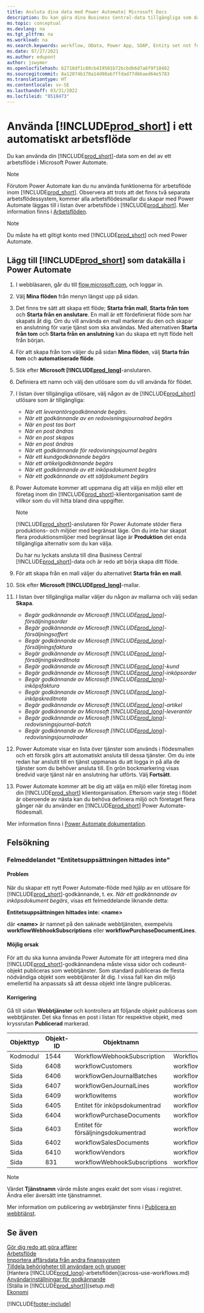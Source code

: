 ```yaml
---
title: Ansluta dina data med Power Automate| Microsoft Docs
description: Du kan göra dina Business Central-data tillgängliga som datakälla och ange en OData-URL för dina webbtjänster för att skapa ett automatiskt arbetsflöde.
ms.topic: conceptual
ms.devlang: na
ms.tgt_pltfrm: na
ms.workload: na
ms.search.keywords: workflow, OData, Power App, SOAP, Entity set not found, workflowWebhookSubscriptions
ms.date: 07/27/2021
ms.author: edupont
author: jswymer
ms.openlocfilehash: 62718df1c80cb419501b72bcbdb6d7a6f9f18402
ms.sourcegitcommit: 8a12074b170a14d98ab7ffdad77d66aed64e5783
ms.translationtype: HT
ms.contentlocale: sv-SE
ms.lasthandoff: 03/31/2022
ms.locfileid: "8518473"
---
```

# <a name="use-prod_short-in-an-automated-workflow"></a>Använda [!INCLUDE[prod_short](includes/prod_short.md)] i ett automatiskt arbetsflöde

Du kan använda din [!INCLUDE[prod_short](includes/prod_short.md)]-data som en del av ett arbetsflöde i Microsoft Power Automate.

> [!NOTE]
> Förutom Power Automate kan du nu använda funktionerna för arbetsflöde inom [!INCLUDE[prod_short](includes/prod_short.md)]. Observera att trots att det finns två separata arbetsflödessystem, kommer alla arbetsflödesmallar du skapar med Power Automate läggas till i listan över arbetsflöde i [!INCLUDE[prod_short](includes/prod_short.md)]. Mer information finns i [Arbetsflöden](across-workflow.md).  

> [!NOTE]  
> Du måste ha ett giltigt konto med [!INCLUDE[prod_short](includes/prod_short.md)] och med Power Automate.  

## <a name="add-prod_short-as-a-data-source-in-power-automate"></a>Lägg till [!INCLUDE[prod_short](includes/prod_short.md)] som datakälla i Power Automate

1. I webbläsaren, går du till [flow.microsoft.com](https://flow.microsoft.com), och loggar in.
2. Välj **Mina flöden** från menyn längst upp på sidan.
3. Det finns tre sätt att skapa ett flöde; **Starta från mall**, **Starta från tom** och **Starta från en anslutare**. En mall är ett fördefinierat flöde som har skapats åt dig. Om du vill använda en mall markerar du den och skapar en anslutning för varje tjänst som ska användas. Med alternativen **Starta från tom** och **Starta från en anslutning** kan du skapa ett nytt flöde helt från början.
4. För att skapa från tom väljer du på sidan **Mina flöden**, välj **Starta från tom** och **automatiserade flöde**.
5. Sök efter **Microsoft [!INCLUDE[prod_long](includes/prod_long.md)]**-anslutaren.
6. Definiera ett namn och välj den utlösare som du vill använda för flödet.
7. I listan över tillgängliga utlösare, välj någon av de [!INCLUDE[prod_short](includes/prod_short.md)] utlösare som är tillgängliga:  

    - *När ett leverantörsgodkännande begärs*.  
    - *När ett godkännande av en redovisningsjournalrad begärs* 
    - *När en post tas bort*
    - *När en post ändras*
    - *När en post skapas*
    - *När en post ändras*
    - *När ett godkännande för redovisningsjournal begärs* 
    - *När ett kundgodkännande begärs*
    - *När ett artikelgodkännande begärs*
    - *När ett godkännande av ett inköpsdokument begärs*
    - *När ett godkännande av ett säljdokument begärs*

8. Power Automate kommer att uppmana dig att välja en miljö eller ett företag inom din [!INCLUDE[prod_short](includes/prod_short.md)]-klientorganisation samt de villkor som du vill hitta bland dina uppgifter.

    > [!NOTE]
    > [!INCLUDE[prod_short](includes/prod_short.md)]-anslutaren för Power Automate stöder flera produktions- och miljöer med begränsat läge. Om du inte har skapat flera produktionsmiljöer med begränsat läge är **Produktion** det enda tillgängliga alternativ som du kan välja.  

    Du har nu lyckats ansluta till dina Business Central [!INCLUDE[prod_short](includes/prod_short.md)]-data och är redo att börja skapa ditt flöde.

9. För att skapa från en mall väljer du alternativet **Starta från en mall**.
10. Sök efter **Microsoft [!INCLUDE[prod_long](includes/prod_long.md)]**-mallar.
11. I listan över tillgängliga mallar väljer du någon av mallarna och välj sedan **Skapa**.  

    - *Begär godkännande av Microsoft [!INCLUDE[prod_long](includes/prod_long.md)]-försäljningsorder*
    - *Begär godkännande av Microsoft [!INCLUDE[prod_long](includes/prod_long.md)]-försäljningsoffert*
    - *Begär godkännande av Microsoft [!INCLUDE[prod_long](includes/prod_long.md)]-försäljningsfaktura*
    - *Begär godkännande av Microsoft [!INCLUDE[prod_long](includes/prod_long.md)]-försäljningskreditnota*
    - *Begär godkännande av Microsoft [!INCLUDE[prod_long](includes/prod_long.md)]-kund*
    - *Begär godkännande av Microsoft [!INCLUDE[prod_long](includes/prod_long.md)]-inköpsorder*
    - *Begär godkännande av Microsoft [!INCLUDE[prod_long](includes/prod_long.md)]-inköpsfaktura*
    - *Begär godkännande av Microsoft [!INCLUDE[prod_long](includes/prod_long.md)]-inköpskreditnota*  
    - *Begär godkännande av Microsoft [!INCLUDE[prod_long](includes/prod_long.md)]-artikel*
    - *Begär godkännande av Microsoft [!INCLUDE[prod_long](includes/prod_long.md)]-leverantör*
    - *Begär godkännande av Microsoft [!INCLUDE[prod_long](includes/prod_long.md)]-redovisningsjournal-batch*  
    - *Begär godkännande av Microsoft [!INCLUDE[prod_long](includes/prod_long.md)]-redovisningsjournalrader*
12. Power Automate visar en lista över tjänster som används i flödesmallen och ett försök görs att automatiskt ansluta till dessa tjänster. Om du inte redan har anslutit till en tjänst uppmanas du att logga in på alla de tjänster som du behöver ansluta till. En grön bockmarkering visas bredvid varje tjänst när en anslutning har utförts. Välj **Fortsätt**.
13. Power Automate kommer att be dig att välja en miljö eller företag inom din [!INCLUDE[prod_short](includes/prod_short.md)] klientorganisation. Eftersom varje steg i flödet är oberoende av nästa kan du behöva definiera miljö och företaget flera gånger när du använder en [!INCLUDE[prod_short](includes/prod_short.md)] Power Automate-flödesmall.

Mer information finns i [Power Automate dokumentation](/power-automate/getting-started).

## <a name="troubleshooting"></a>Felsökning

### <a name="entity-set-not-found-error"></a>Felmeddelandet "Entitetsuppsättningen hittades inte"

#### <a name="problem"></a>Problem

När du skapar ett nytt Power Automate-flöde med hjälp av en utlösare för [!INCLUDE[prod_short](includes/prod_short.md)]-godkännande, t. ex. *När ett godkännande av inköpsdokument begärs*, visas ett felmeddelande liknande detta:

**Entitetsuppsättningen hittades inte: \<name\>**

där **\<name\>** är namnet på den saknade webbtjänsten, exempelvis **workflowWebhookSubscriptions** eller **workflowPurchaseDocumentLines**.

#### <a name="possible-cause"></a>Möjlig orsak

För att du ska kunna använda Power Automate för att integrera med dina [!INCLUDE[prod_short](includes/prod_short.md)]-godkännandena måste vissa sidor och codeunit-objekt publiceras som webbtjänster. Som standard publiceras de flesta nödvändiga objekt som webbtjänster åt dig. I vissa fall kan din miljö emellertid ha anpassats så att dessa objekt inte längre publiceras.

#### <a name="fix"></a>Korrigering

Gå till sidan **Webbtjänster** och kontrollera att följande objekt publiceras som webbtjänster. Det ska finnas en post i listan för respektive objekt, med kryssrutan **Publicerad** markerad. 

|Objekttyp|Objekt-ID|Objektnamn|Tjänstnamn|
|-----------|---------|-----------|------------|
|Kodmodul|  1544    |WorkflowWebhookSubscription|WorkflowActionResponse|
|Sida|  6408|   workflowCustomers|  workflowCustomers|
|Sida   |6406   |workflowGenJournalBatches| workflowGenJournalBatches|
|Sida   |6407   |workflowGenJournalLines|workflowGenJournalLines|
|Sida   |6409   |workflowItems| workflowItems|
|Sida   |6405   |Entitet för inköpsdokumentrad|workflowPurchaseDocumentLines|
|Sida|  6404    |workflowPurchaseDocuments| workflowPurchaseDocuments|
|Sida|  6403    |Entitet för försäljningsdokumentrad |workflowSalesDocumentLines|
|Sida|  6402|   workflowSalesDocuments| workflowSalesDocuments|
|Sida|  6410    |workflowVendors|   workflowVendors|
|Sida|  831 |workflowWebhookSubscriptions|  workflowWebhookSubscriptions|

> [!NOTE]
> Värdet **Tjänstnamn** värde måste anges exakt det som visas i registret. Ändra eller äversätt inte tjänstnamnet.

Mer information om publicering av webbtjänster finns i [Publicera en webbtjänst](across-how-publish-web-service.md).

## <a name="see-also"></a>Se även

[Gör dig redo att göra affärer](ui-get-ready-business.md)  
[Arbetsflöde](across-workflow.md)  
[Importera affärsdata från andra finanssystem](across-import-data-configuration-packages.md)  
[Tilldela behörigheter till användare och grupper](ui-define-granular-permissions.md)  
[Hantera [!INCLUDE[prod_long](includes/prod_long.md)]-arbetsflöden](across-use-workflows.md)  
[Användarinställningar för godkännande](across-how-to-set-up-approval-users.md)  
[Ställa in [!INCLUDE[prod_short](includes/prod_short.md)]](setup.md)  
[Ekonomi](finance.md)  


[!INCLUDE[footer-include](includes/footer-banner.md)]